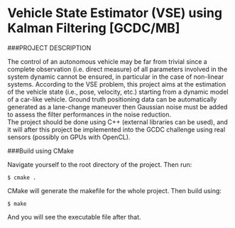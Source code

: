 # Vehicle State Estimator (VSE) using Kalman Filtering [GCDC/MB]  

###PROJECT DESCRIPTION  

The control of an autonomous vehicle may be far from trivial since a complete observation (i.e. direct measure) of all parameters involved in the system dynamic cannot be ensured, in particular in the case of non-linear systems. According to the VSE problem, this project aims at the estimation of the vehicle state (i.e., pose, velocity, etc.) starting from a dynamic model of a car-like vehicle. Ground truth positioning data can be automatically generated as a lane-change maneuver then Gaussian noise must be added to assess the filter performances in the noise reduction.   
The project should be done using C++ (external libraries can be used), and it will after this project be implemented into the GCDC challenge using real sensors (possibly on GPUs with OpenCL).

###Build using CMake

Navigate yourself to the root directory of the project. Then run:

`$ cmake .`

CMake will generate the makefile for the whole project. Then build using:

`$ make`

And you will see the executable file after that.

